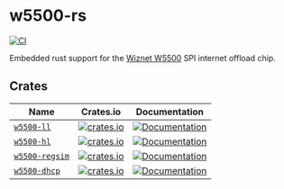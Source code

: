 # w5500-rs

[![CI](https://github.com/newAM/w5500-rs/workflows/CI/badge.svg)](https://github.com/newAM/w5500-rs/actions)

Embedded rust support for the [Wiznet W5500] SPI internet offload chip.

## Crates

| Name             | Crates.io                                                                                               | Documentation                                                                            |
|------------------|---------------------------------------------------------------------------------------------------------|------------------------------------------------------------------------------------------|
| [`w5500-ll`]     | [![crates.io](https://img.shields.io/crates/v/w5500-ll.svg)](https://crates.io/crates/w5500-ll)         | [![Documentation](https://docs.rs/w5500-ll/badge.svg)](https://docs.rs/w5500-ll)         |
| [`w5500-hl`]     | [![crates.io](https://img.shields.io/crates/v/w5500-hl.svg)](https://crates.io/crates/w5500-hl)         | [![Documentation](https://docs.rs/w5500-hl/badge.svg)](https://docs.rs/w5500-hl)         |
| [`w5500-regsim`] | [![crates.io](https://img.shields.io/crates/v/w5500-regsim.svg)](https://crates.io/crates/w5500-regsim) | [![Documentation](https://docs.rs/w5500-regsim/badge.svg)](https://docs.rs/w5500-regsim) |
| [`w5500-dhcp`]   | [![crates.io](https://img.shields.io/crates/v/w5500-dhcp.svg)](https://crates.io/crates/w5500-dhcp)     | [![Documentation](https://docs.rs/w5500-dhcp/badge.svg)](https://docs.rs/w5500-dhcp)     |

[Wiznet W5500]: https://www.wiznet.io/product-item/w5500/
[`w5500-ll`]: https://github.com/newAM/w5500-rs/tree/main/ll
[`w5500-hl`]: https://github.com/newAM/w5500-rs/tree/main/hl
[`w5500-regsim`]: https://github.com/newAM/w5500-rs/tree/main/regsim
[`w5500-dhcp`]: https://github.com/newAM/w5500-rs/tree/main/dhcp
